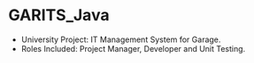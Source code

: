 # GARITS_Java

- University Project: IT Management System for Garage.
- Roles Included: Project Manager, Developer and Unit Testing.
